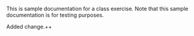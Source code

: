 This is sample documentation for a class exercise. Note that this sample documentation is for testing purposes.

Added change.++